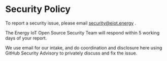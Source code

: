 # Security Policy

To report a security issue, please email security@eiot.energy .

The Energy IoT Open Source Security Team will respond within 5 working days of your report.

We use email for our intake, and do coordination and disclosure here using GitHub Security Advisory to privately discuss and fix the issue.

